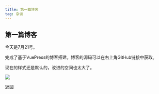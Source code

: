 ```yaml
---
title: 第一篇博客
tag: 杂谈
---
```




## 第一篇博客

今天是7月21号。

完成了基于VuePress的博客搭建。博客的源码可以在右上角GitHub链接中获取。

现在的样式还是默认的，改进的空间也太大了。

![](./embarrassed.jpg)

[返回](/blogs/)
 

 